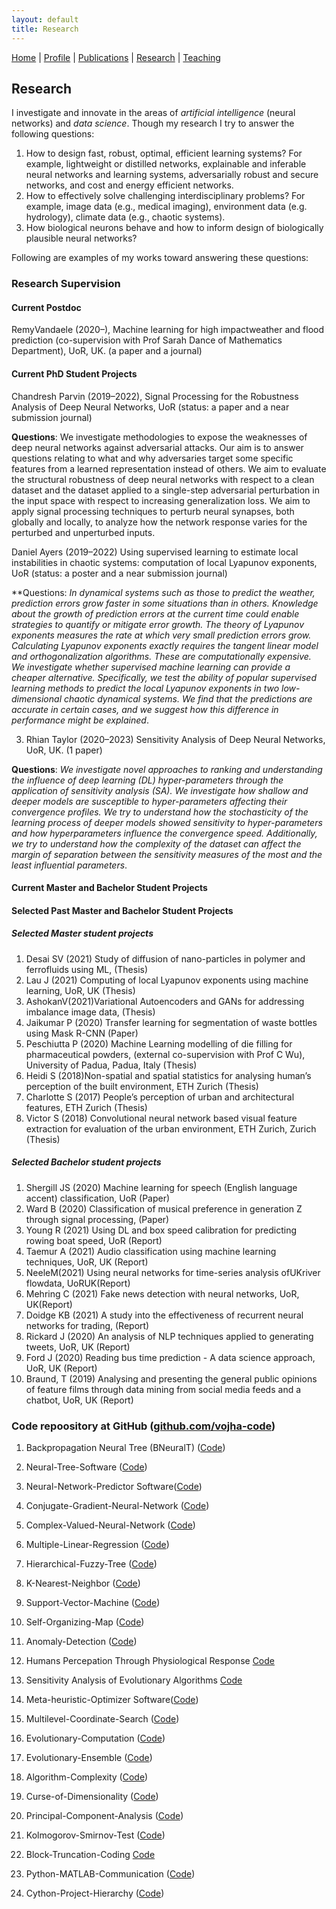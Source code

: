 ```yaml
---
layout: default
title: Research
---
```

<a href="{{site.baseurl}}/index">Home</a> | 
<a href="{{site.baseurl}}/profile">Profile</a> | 
<a href="{{site.baseurl}}/publications">Publications</a> | 
<a href="{{site.baseurl}}/research">Research</a> | 
<a href="{{site.baseurl}}/teaching">Teaching</a>

## Research

I investigate and innovate in the areas of _artificial intelligence_ (neural networks) and _data science_. Though my research I try to answer the following questions:

1. How to design fast, robust, optimal, efficient learning systems? For example, lightweight or distilled
networks, explainable and inferable neural networks and learning systems, adversarially robust and
secure networks, and cost and energy efficient networks.
1. How to effectively solve challenging interdisciplinary problems? For example, image data (e.g., medical imaging), environment
data (e.g. hydrology), climate data (e.g., chaotic systems).
1. How biological neurons behave and how to inform design of biologically plausible neural networks?

Following are examples of my works toward answering these questions:


### Research Supervision
#### Current Postdoc
RemyVandaele (2020–), Machine learning for high impactweather and flood prediction (co-supervision
with Prof Sarah Dance of Mathematics Department), UoR, UK. (a paper and a journal)

#### Current PhD Student Projects
Chandresh Parvin (2019–2022), Signal Processing for the Robustness Analysis of Deep Neural Networks, UoR (status: a paper and a near submission journal)

**Questions**: We investigate methodologies to expose the weaknesses of deep neural networks against adversarial attacks. Our aim is to answer questions relating to what and why adversaries target some specific features from a learned representation instead of others.  We aim to evaluate the structural robustness of deep neural networks with respect to a clean dataset and the dataset applied to a single-step adversarial perturbation in the input space with respect to increasing generalization loss. We aim to apply signal processing techniques to perturb neural synapses, both globally and locally, to analyze how the network response varies for the perturbed and unperturbed inputs.

Daniel Ayers (2019–2022) Using supervised learning to estimate local instabilities in chaotic systems: computation of local Lyapunov exponents, UoR (status: a poster and a near submission journal)

**Questions: _In dynamical systems such as those to predict the weather, prediction errors grow faster in some situations than in others. Knowledge about the growth of prediction errors at the current time could enable strategies to quantify or mitigate error growth. The theory of Lyapunov exponents measures the rate at which very small prediction errors grow. Calculating Lyapunov exponents exactly requires the tangent linear model and orthogonalization algorithms. These are computationally expensive. We investigate whether supervised machine learning can provide a cheaper alternative. Specifically, we test the ability of popular supervised learning methods to predict the local Lyapunov exponents in two low-dimensional chaotic dynamical systems. We find that the predictions are accurate in certain cases, and we suggest how this difference in performance might be explained_.

3. Rhian Taylor (2020–2023) Sensitivity Analysis of Deep Neural Networks, UoR, UK. (1 paper)

**Questions**: _We investigate novel approaches to ranking and understanding the influence of deep learning (DL) hyper-parameters through the application of sensitivity analysis (SA). We investigate how shallow and deeper models are susceptible to hyper-parameters affecting their convergence profiles. We try to understand how the stochasticity of the learning process of deeper models showed sensitivity to hyper-parameters and how hyperparameters influence the convergence speed. Additionally, we try to understand how the complexity of the dataset can affect the margin of separation between the sensitivity measures of the most and the least influential parameters_.

#### Current Master and Bachelor Student Projects

#### Selected Past Master and Bachelor Student Projects
##### Selected Master student projects
1. Desai SV (2021) Study of diffusion of nano-particles in polymer and ferrofluids using ML, (Thesis)
1. Lau J (2021) Computing of local Lyapunov exponents using machine learning, UoR, UK (Thesis)
1. AshokanV(2021)Variational Autoencoders and GANs for addressing imbalance image data, (Thesis)
1. Jaikumar P (2020) Transfer learning for segmentation of waste bottles using Mask R-CNN (Paper)
1. Peschiutta P (2020) Machine Learning modelling of die filling for pharmaceutical powders, (external co-supervision with Prof C Wu), University of Padua, Padua, Italy (Thesis)
1. Heidi S (2018)Non-spatial and spatial statistics for analysing human’s perception of the built environment, ETH Zurich (Thesis)
1. Charlotte S (2017) People’s perception of urban and architectural features, ETH Zurich (Thesis)
1. Victor S (2018) Convolutional neural network based visual feature extraction for evaluation of the
urban environment, ETH Zurich, Zurich (Thesis)

##### Selected Bachelor student projects
1. Shergill JS (2020) Machine learning for speech (English language accent) classification, UoR (Paper)
1. Ward B (2020) Classification of musical preference in generation Z through signal processing, (Paper)
1. Young R (2021) Using DL and box speed calibration for predicting rowing boat speed, UoR (Report)
1. Taemur A (2021) Audio classification using machine learning techniques, UoR, UK (Report)
1. NeeleM(2021) Using neural networks for time-series analysis ofUKriver flowdata, UoRUK(Report)
1. Mehring C (2021) Fake news detection with neural networks, UoR, UK(Report)
1. Doidge KB (2021) A study into the effectiveness of recurrent neural networks for trading, (Report)
1. Rickard J (2020) An analysis of NLP techniques applied to generating tweets, UoR, UK (Report)
1. Ford J (2020) Reading bus time prediction - A data science approach, UoR, UK (Report)
1. Braund, T (2019) Analysing and presenting the general public opinions of feature films through data
mining from social media feeds and a chatbot, UoR, UK (Report)

### Code repoository at GitHub (<a href="https://github.com/vojha-code/" target="_blank">github.com/vojha-code</a>) 
1. Backpropagation Neural Tree (BNeuralT) (<a href="https://github.com/vojha-code/BNeuralT" target="_blank">Code</a>)
1. Neural-Tree-Software (<a href="https://github.com/vojha-code/Neural-Tree-Software" target="_blank">Code</a>)
1. Neural-Network-Predictor Software(<a href="https://github.com/vojha-code/Neural-Network-Predictor" target="_blank">Code</a>)
1. Conjugate-Gradient-Neural-Network (<a href="https://github.com/vojha-code/Conjugate-Gradient-Neural-Network" target="_blank">Code</a>)
1. Complex-Valued-Neural-Network (<a href="https://github.com/vojha-code/Complex-Valued-Neural-Network" target="_blank">Code</a>)
1. Multiple-Linear-Regression (<a href="https://github.com/vojha-code/Multiple-Linear-Regression" target="_blank">Code</a>)
1. Hierarchical-Fuzzy-Tree (<a href="https://github.com/vojha-code/Hierarchical-Fuzzy-Tree" target="_blank">Code</a>)
1. K-Nearest-Neighbor (<a href="https://github.com/vojha-code/K-Nearest-Neighbor" target="_blank">Code</a>)
1. Support-Vector-Machine (<a href="https://github.com/vojha-code/Support-Vector-Machine" target="_blank">Code</a>)
1. Self-Organizing-Map (<a href="https://github.com/vojha-code/Self-Organizing-Map" target="_blank">Code</a>)
1. Anomaly-Detection (<a href="https://github.com/vojha-code/Anomaly-Detection" target="_blank">Code</a>)
1. Humans Percepation Through Physiological Response <a href="https://github.com/vojha-code/ESUM-project" target="_blank">Code</a>

1. Sensitivity Analysis of Evolutionary Algorithms <a href="https://github.com/vojha-code/SAofEAs" target="_blank">Code</a>
1. Meta-heuristic-Optimizer Software(<a href="https://github.com/vojha-code/Meta-heuristic-Optimizer" target="_blank">Code</a>)
1. Multilevel-Coordinate-Search (<a href="https://github.com/vojha-code/Multilevel-Coordinate-Search" target="_blank">Code</a>)
1. Evolutionary-Computation (<a href="https://github.com/vojha-code/Evolutionary-Computation" target="_blank">Code</a>)
1. Evolutionary-Ensemble (<a href="https://github.com/vojha-code/Evolutionary-Ensemble" target="_blank">Code</a>)

1. Algorithm-Complexity (<a href="https://github.com/vojha-code/Algorithm-Complexity" target="_blank">Code</a>)
1. Curse-of-Dimensionality (<a href="https://github.com/vojha-code/Curse-of-Dimensionality" target="_blank">Code</a>)
1. Principal-Component-Analysis (<a href="https://github.com/vojha-code/Principal-Component-Analysis" target="_blank">Code</a>)
1. Kolmogorov-Smirnov-Test (<a href="https://github.com/vojha-code/Kolmogorov-Smirnov-Test" target="_blank">Code</a>)
1. Block-Truncation-Coding <a href="https://github.com/vojha-code/Block-Truncation-Coding" target="_blank">Code</a>
1. Python-MATLAB-Communication (<a href="https://github.com/vojha-code/Python-MATLAB-Communication" target="_blank">Code</a>)
1. Cython-Project-Hierarchy (<a href="https://github.com/vojha-code/Cython-Project-Hierarchy" target="_blank">Code</a>)
